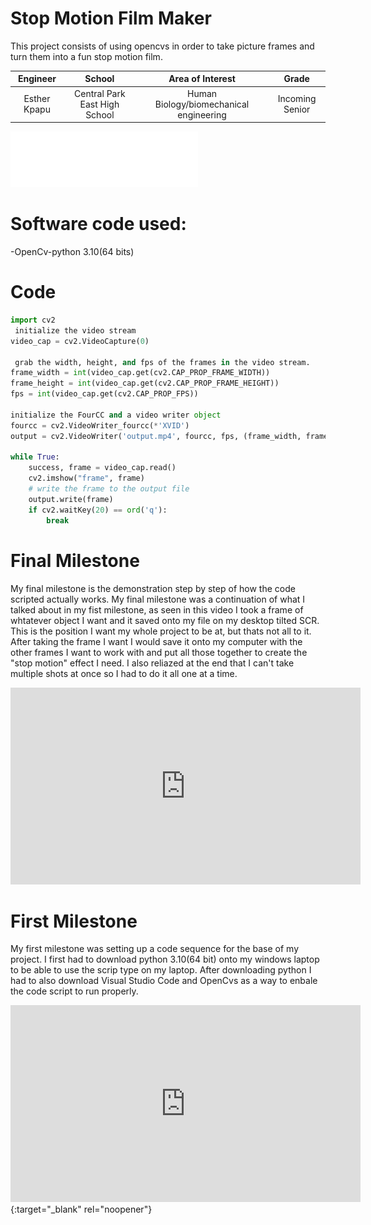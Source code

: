 ﻿# Stop Motion Film Maker
This project consists of using opencvs in order to take picture frames and turn them into a fun stop motion film. 

| **Engineer** | **School** | **Area of Interest** | **Grade** |
|:--:|:--:|:--:|:--:|
| Esther Kpapu | Central Park East High School | Human Biology/biomechanical engineering | Incoming Senior

![Headstone Image](https://github.com/BlueStampEng/BSE_Template_Portfolio/blob/4655d8c4b2f1d0fa5912511d0b39542520b9f88e/branding/BlueStamp-Engineering-Logo-White.png) 

# Software code used:
-OpenCv-python 3.10(64 bits)

# Code 

```py
import cv2
 initialize the video stream
video_cap = cv2.VideoCapture(0)

 grab the width, height, and fps of the frames in the video stream.
frame_width = int(video_cap.get(cv2.CAP_PROP_FRAME_WIDTH))
frame_height = int(video_cap.get(cv2.CAP_PROP_FRAME_HEIGHT))
fps = int(video_cap.get(cv2.CAP_PROP_FPS))

initialize the FourCC and a video writer object
fourcc = cv2.VideoWriter_fourcc(*'XVID')
output = cv2.VideoWriter('output.mp4', fourcc, fps, (frame_width, frame_height))

while True:
    success, frame = video_cap.read()
    cv2.imshow("frame", frame)
    # write the frame to the output file
    output.write(frame)
    if cv2.waitKey(20) == ord('q'):
        break
```

# Final Milestone

My final milestone is the demonstration step by step of how the code scripted actually works. My final milestone was a continuation of what I talked about in my fist milestone, as seen in this video I took a frame of whtatever object I want and it saved onto my file on my desktop tilted SCR. This is the position I want my whole project to be at, but thats not all to it. After taking the frame I want I would save it onto my computer with the other frames I want to work with and put all those together to create the "stop motion" effect I need. I also reliazed at the end that I can't take multiple shots at once so I had to do it all one at a time. 

<iframe width="560" height="315" src="https://www.youtube.com/embed/Tl0eXKZv4QI" title="YouTube video player" frameborder="0" allow="accelerometer; autoplay; clipboard-write; encrypted-media; gyroscope; picture-in-picture" allowfullscreen></iframe>

# First Milestone
  
My first milestone was setting up a code sequence for the base of my project. I first had to download python 3.10(64 bit) onto my windows laptop to be able to use the scrip type on my laptop. After downloading python I had to also download Visual Studio Code and OpenCvs as a way to enbale the code script to run properly. 

<iframe width="560" height="315" src="https://www.youtube.com/embed/R3KhEzNtbq8" title="YouTube video player" frameborder="0" allow="accelerometer; autoplay; clipboard-write; encrypted-media; gyroscope; picture-in-picture" allowfullscreen></iframe>{:target="_blank" rel="noopener"}
